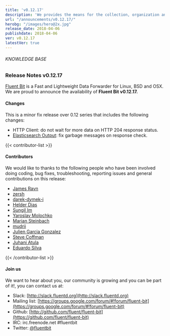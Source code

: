 ```yaml
---
title: 'v0.12.17'
description: 'We provides the means for the collection, organization and computerized retrieval of knowledgeand Lightweight Data Forwarder for Linux, BSD and OSX. We are proud to announce the availability of Fluent Bit v0.12.17.'
url: "/announcements/v0.12.17/"
herobg: "/images/hero@2x.jpg"
release_date: 2018-04-06
publishdate: 2018-04-06
ver: v0.12.17
latestVer: true 
---
```


###### KNOWLEDGE BASE

### Release Notes v0.12.17

[Fluent Bit](https://fluentbit.io/) is a Fast and Lightweight Data Forwarder for Linux, BSD and OSX. We are proud to announce the availability of **Fluent Bit v0.12.17.**

#### Changes

This is a minor fix release over 0.12 series that includes the following changes:

* HTTP Client: do not wait for more data on HTTP 204 response status.
* [Elasticsearch Output](https://fluentbit.io/documentation/0.12/output/elasticsearch.html): fix garbage messages on response check.




{{< contributor-list >}}

#### Contributors

We would like to thanks to the following people who have been involved doing coding, bug fixes, troubleshooting, reporting issues and general contributions on this release:


* [James Ravn](https://github.com/jsravn)
* [zersh](https://github.com/zersh01)
* [darek-dymek-i](https://github.com/darek-dymek-i)
* [Helder Dias](https://github.com/hdiass)
* [Sungil Im](https://github.com/intelliguy)
* [Yaroslav Molochko](https://github.com/onorua)
* [Marian Steinbach](https://github.com/marians)
* [mudrii](https://github.com/mudrii)
* [Julien Garcia Gonzalez](https://github.com/jgsqware)
* [Steve Coffman](https://github.com/StevenACoffman)
* [Juhani Atula](https://github.com/JAtula)
* [Eduardo Silva](https://github.com/edsiper)

{{< /contributor-list >}}

#### Join us

We want to hear about you, our community is growing and you can be part of it!, you can contact us at:

* Slack: [http://slack.fluentd.org](http://slack.fluentd.org)
* Mailing list: [https://groups.google.com/forum/#!forum/fluent-bit](https://groups.google.com/forum/#!forum/fluent-bit)
* Github: [http://github.com/fluent/fluent-bit](https://github.com/fluent/fluent-bit)
* IRC: irc.freenode.net #fluentbit
* Twitter: [@fluentbit](https://twitter.com/fluentbit)